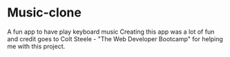 # Music-clone
A fun app to have play keyboard music
Creating this app was a lot of fun and credit goes to Colt Steele - "The Web Developer Bootcamp" for helping me with this project. 
